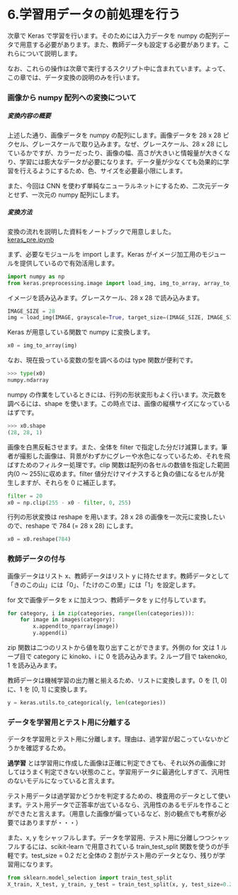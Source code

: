# 6.学習用データの前処理を行う

次章で Keras で学習を行います。そのためには入力データを numpy の配列データで用意する必要があります。また、教師データも設定する必要があります。これらについて説明します。

なお、これらの操作は次章で実行するスクリプト中に含まれています。よって、この章では、データ変換の説明のみを行います。

### 画像から numpy 配列への変換について

##### 変換内容の概要

上述した通り、画像データを numpy の配列にします。画像データを 28 x 28 ピクセル、グレースケールで取り込みます。なぜ、グレースケール、28 x 28 にしているかですが、カラーだったり、画像の幅、高さが大きいと情報量が大きくなり、学習には膨大なデータが必要になります。データ量が少なくても効果的に学習を行えるようにするため、色、サイズを必要最小限にします。

また、今回は CNN を使わず単純なニューラルネットにするため、二次元データとせず、一次元の numpy 配列にします。

##### 変換方法

変換の流れを説明した資料をノートブックで用意しました。  
[keras_pre.ipynb](notebook/keras_pre.ipynb)

まず、必要なモジュールを import します。Keras がイメージ加工用のモジュールを提供しているので有効活用します。

```python
import numpy as np
from keras.preprocessing.image import load_img, img_to_array, array_to_img
```

イメージを読み込みます。グレースケール、28 x 28 で読み込みます。

```python
IMAGE_SIZE = 28
img = load_img(IMAGE, grayscale=True, target_size=(IMAGE_SIZE, IMAGE_SIZE))
```

Keras が用意している関数で numpy に変換します。

```python
x0 = img_to_array(img)
```

なお、現在扱っている変数の型を調べるのは type 関数が便利です。

```python
>>> type(x0)
numpy.ndarray
```

numpy の作業をしているときには、行列の形状変形もよく行います。次元数を調べるには、shape を使います。この時点では、画像の縦横サイズになっているはずです。

```python
>>> x0.shape
(28, 28, 1)
```

画像を白黒反転させます。また、全体を filter で指定した分だけ減算します。筆者が撮影した画像は、背景がわずかにグレーや水色になっているため、それを飛ばすためのフィルター処理です。clip 関数は配列の各セルの数値を指定した範囲内(0 〜 255)に収めます。filter 値分だけマイナスすると負の値になるセルが発生しますが、それらを 0 に補正します。

```python
filter = 20
x0 = np.clip(255 - x0 - filter, 0, 255)
```

行列の形状変換は reshape を用います。28 x 28 の画像を一次元に変換したいので、reshape で 784 (= 28 x 28) にします。

```python
x0 = x0.reshape(784)
```

### 教師データの付与

画像データはリスト x、教師データはリスト y に持たせます。教師データとして「きのこの山」には「0」、「たけのこの里」には「1」を設定します。

for 文で画像データを x に加えつつ、教師データを y に付与しています。

```python
for category, i in zip(categories, range(len(categories))):
    for image in images(category):
        x.append(to_nparray(image))
        y.append(i)
```

zip 関数は二つのリストから値を取り出すことができます。外側の for 文は 1 ループ目で category に kinoko、i に 0 を読み込みます。2 ループ目で takenoko, 1 を読み込みます。

教師データは機械学習の出力層と揃えるため、リストに変換します。0 を [1, 0] に、1 を [0, 1] に変換します。

```python
y = keras.utils.to_categorical(y, len(categories))
```

### データを学習用とテスト用に分離する

データを学習用とテスト用に分離します。理由は、過学習が起こっていないかどうかを確認するため。

**過学習** とは学習用に作成した画像は正確に判定できても、それ以外の画像に対してはうまく判定できない状態のこと。学習用データに最適化しすぎて、汎用性のないモデルになっていると言えます。

テスト用データは過学習かどうかを判定するための、検査用のデータとして使います。テスト用データで正答率が出ているなら、汎用性のあるモデルを作ることができたと言えます。（用意した画像が偏っているなど、別の観点でも考察が必要ではありますが・・・）

また、x, y をシャッフルします。データを学習用、テスト用に分離しつつシャッフルするには、scikit-learn で用意されている train_test_split 関数を使うのが手軽です。test_size = 0.2 だと全体の 2 割がテスト用のデータとなり、残りが学習用になります。

```python
from sklearn.model_selection import train_test_split
X_train, X_test, y_train, y_test = train_test_split(x, y, test_size=0.2)
```
